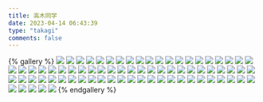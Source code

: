 ```yaml
---
title: 高木同学
date: 2023-04-14 06:43:39
type: "takagi"
comments: false
---
```

{% gallery %}
![](https://cloud.dandaner.cn/p/publicshare/takagi/1208499.jpg)
![](https://cloud.dandaner.cn/p/publicshare/takagi/1205317.jpg)
![](https://cloud.dandaner.cn/p/publicshare/takagi/1205309.jpg)
![](https://cloud.dandaner.cn/p/publicshare/takagi/957202.jpg)
![](https://cloud.dandaner.cn/p/publicshare/takagi/1208495.png)
![](https://cloud.dandaner.cn/p/publicshare/takagi/1188996.jpg)
![](https://cloud.dandaner.cn/p/publicshare/takagi/1005250.jpg)
![](https://cloud.dandaner.cn/p/publicshare/takagi/1003736.jpg)
![](https://cloud.dandaner.cn/p/publicshare/takagi/1018918.jpg)
![](https://cloud.dandaner.cn/p/publicshare/takagi/1042228.jpg)
![](https://cloud.dandaner.cn/p/publicshare/takagi/1045350.jpg)
![](https://cloud.dandaner.cn/p/publicshare/takagi/1059281.png)
![](https://cloud.dandaner.cn/p/publicshare/takagi/1059353.png)
![](https://cloud.dandaner.cn/p/publicshare/takagi/1059365.png)
![](https://cloud.dandaner.cn/p/publicshare/takagi/1183650.png)
![](https://cloud.dandaner.cn/p/publicshare/takagi/1202357.png)
![](https://cloud.dandaner.cn/p/publicshare/takagi/1205304.png)
![](https://cloud.dandaner.cn/p/publicshare/takagi/1205306.png)
![](https://cloud.dandaner.cn/p/publicshare/takagi/1205307.png)
![](https://cloud.dandaner.cn/p/publicshare/takagi/1205308.jpg)
![](https://cloud.dandaner.cn/p/publicshare/takagi/1205310.jpg)
![](https://cloud.dandaner.cn/p/publicshare/takagi/1205318.jpg)
![](https://cloud.dandaner.cn/p/publicshare/takagi/1208490.jpg)
![](https://cloud.dandaner.cn/p/publicshare/takagi/1208491.jpg)
![](https://cloud.dandaner.cn/p/publicshare/takagi/1208497.png)
![](https://cloud.dandaner.cn/p/publicshare/takagi/1208498.png)
![](https://cloud.dandaner.cn/p/publicshare/takagi/1208500.jpg)
![](https://cloud.dandaner.cn/p/publicshare/takagi/1214995.png)
![](https://cloud.dandaner.cn/p/publicshare/takagi/1219724.jpg)
![](https://cloud.dandaner.cn/p/publicshare/takagi/1219725.jpg)
![](https://cloud.dandaner.cn/p/publicshare/takagi/1219728.jpg)
![](https://cloud.dandaner.cn/p/publicshare/takagi/1219731.jpg)
![](https://cloud.dandaner.cn/p/publicshare/takagi/1220224.jpg)
![](https://cloud.dandaner.cn/p/publicshare/takagi/1220455.png)
![](https://cloud.dandaner.cn/p/publicshare/takagi/1222214.png)
![](https://cloud.dandaner.cn/p/publicshare/takagi/1225445.png)
![](https://cloud.dandaner.cn/p/publicshare/takagi/1228814.png)
![](https://cloud.dandaner.cn/p/publicshare/takagi/1228955.png)
![](https://cloud.dandaner.cn/p/publicshare/takagi/1229254.jpg)
![](https://cloud.dandaner.cn/p/publicshare/takagi/1229256.jpg)
![](https://cloud.dandaner.cn/p/publicshare/takagi/1247134.png)
![](https://cloud.dandaner.cn/p/publicshare/takagi/1250351.jpg)
![](https://cloud.dandaner.cn/p/publicshare/takagi/1257233.jpg)
![](https://cloud.dandaner.cn/p/publicshare/takagi/1257235.jpg)
![](https://cloud.dandaner.cn/p/publicshare/takagi/1258896.jpg)
![](https://cloud.dandaner.cn/p/publicshare/takagi/1260900.jpg)
![](https://cloud.dandaner.cn/p/publicshare/takagi/1261662-1667838674875.jpg)
![](https://cloud.dandaner.cn/p/publicshare/takagi/1261662.jpg)
![](https://cloud.dandaner.cn/p/publicshare/takagi/1262199.png)
![](https://cloud.dandaner.cn/p/publicshare/takagi/1274959.jpg)
![](https://cloud.dandaner.cn/p/publicshare/takagi/1274960.png)
![](https://cloud.dandaner.cn/p/publicshare/takagi/899831.jpg)
![](https://cloud.dandaner.cn/p/publicshare/takagi/907666.png)
![](https://cloud.dandaner.cn/p/publicshare/takagi/907668.png)
![](https://cloud.dandaner.cn/p/publicshare/takagi/908764.png)
![](https://cloud.dandaner.cn/p/publicshare/takagi/908765.png)
![](https://cloud.dandaner.cn/p/publicshare/takagi/909874.jpg)
![](https://cloud.dandaner.cn/p/publicshare/takagi/914058.jpg)
![](https://cloud.dandaner.cn/p/publicshare/takagi/914059.png)
![](https://cloud.dandaner.cn/p/publicshare/takagi/925114.png)
![](https://cloud.dandaner.cn/p/publicshare/takagi/928309.jpg)
![](https://cloud.dandaner.cn/p/publicshare/takagi/928310.jpg)
![](https://cloud.dandaner.cn/p/publicshare/takagi/929518.jpg)
![](https://cloud.dandaner.cn/p/publicshare/takagi/930835.jpg)
![](https://cloud.dandaner.cn/p/publicshare/takagi/936227.png)
![](https://cloud.dandaner.cn/p/publicshare/takagi/954630.png)
![](https://cloud.dandaner.cn/p/publicshare/takagi/957203.jpg)
![](https://cloud.dandaner.cn/p/publicshare/takagi/957204.jpg)
![](https://cloud.dandaner.cn/p/publicshare/takagi/957205.jpg)
![](https://cloud.dandaner.cn/p/publicshare/takagi/961677-1667838679283.png)
![](https://cloud.dandaner.cn/p/publicshare/takagi/961677.png)
![](https://cloud.dandaner.cn/p/publicshare/takagi/xipian.jpg)
![](https://cloud.dandaner.cn/p/publicshare/takagi/1007335.jpg)
![](https://cloud.dandaner.cn/p/publicshare/takagi/1007338.jpg)
![](https://cloud.dandaner.cn/p/publicshare/takagi/1007341.jpg)
{% endgallery %}